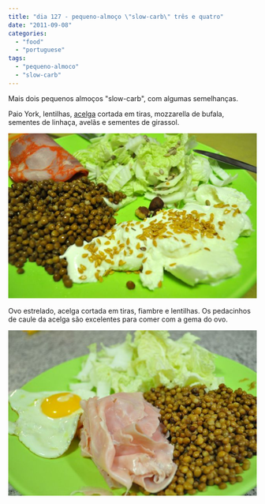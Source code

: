 ```yaml
---
title: "dia 127 - pequeno-almoço \"slow-carb\" três e quatro"
date: "2011-09-08"
categories: 
  - "food"
  - "portuguese"
tags: 
  - "pequeno-almoco"
  - "slow-carb"
---
```


Mais dois pequenos almoços "slow-carb", com algumas semelhanças.

  

Paio York, lentilhas, [acelga](http://2.bp.blogspot.com/_KafQpwsq4TA/S-hyY9kgHRI/AAAAAAAAJQ8/GXNisGc7W7M/s1600/acelga.jpg) cortada em tiras, mozzarella de bufala, sementes de linhaça, avelãs e sementes de girassol.

[![](images/Cozinha+de+Caverna+-+1899.jpg)](http://4.bp.blogspot.com/-GTGlR6MLBu8/TmhbTnyWf8I/AAAAAAAAEXE/hZ94_WSOFfU/s1600/Cozinha+de+Caverna+-+1899.jpg)

  
Ovo estrelado, acelga cortada em tiras, fiambre e lentilhas. Os pedacinhos de caule da acelga são excelentes para comer com a gema do ovo.  

[![](images/Cozinha+de+Caverna+-+1906.jpg)](http://2.bp.blogspot.com/-ejwmnMNmAkU/TmhbT9oEEcI/AAAAAAAAEXI/c20uarHRVyY/s1600/Cozinha+de+Caverna+-+1906.jpg)
